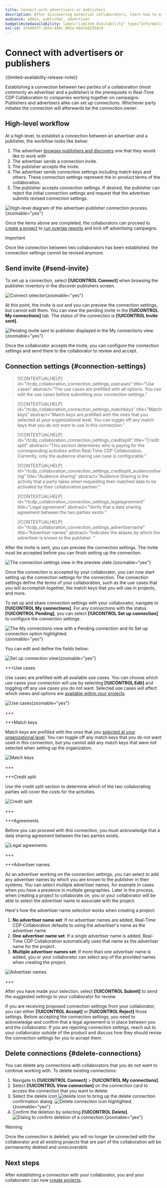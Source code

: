 ```yaml
---
title: Connect with advertisers or publishers
description: After discovering potential collaborators, learn how to establish connections and start collaborating on projects.
audience: admin, publisher, advertiser
badgelimitedavailability: label="Limited Availability" type="Informative" url="https://helpx.adobe.com/legal/product-descriptions/real-time-customer-data-platform-collaboration.html newtab=true"
exl-id: 3fed93f7-1854-440c-802e-6b47e82918c9
---
```

# Connect with advertisers or publishers

{{limited-availability-release-note}}

Establishing a connection between two parties of a collaboration (most commonly an advertiser and a publisher) is the prerequisite in Real-Time CDP Collaboration to companies working together on campaigns. Publishers and advertisers alike can set up connections. Whichever party initiates the connection will afterwards be the *connection owner*. 

## High-level workflow

At a high level, to establish a connection between an advertiser and a publisher, the workflow looks like below:

1. The advertiser [browses publishers and discovers](/help/guide/connect/discover-publishers.md) one that they would like to work with 
2. The advertiser sends a connection invite.
3. The publisher accepts the invite.
4. The advertiser sends connection settings including match keys and others. These connection settings represent the in-product terms of the collaboration.
5. The publisher accepts connection settings. If desired, the publisher can reject the initial connection settings and request that the advertiser submits revised connection settings.

![High-level diagram of the advertiser-publisher connection process.](/help/assets/connect/establish-connection/advertiser-publisher-connection-process.png){zoomable="yes"}

Once the items above are completed, the collaborators can proceed to [create a project](/help/guide/collaborate/manage-projects.md#create-project) to [run overlap reports](/help/guide/collaborate/discover.md) and kick off advertising campaigns.

>[!IMPORTANT]
>
>Once the connection between two collaborators has been established, the connection settings cannot be revised anymore. 

## Send invite {#send-invite}

To set up a connection, select **[!UICONTROL Connect]** when browsing the publisher inventory in the discover publishers screen.

![Connect selector](/help/assets/connect/establish-connection/connect-selection.png){zoomable="yes"}

At this point, the invite is out and you can preview the connection settings, but cannot edit them. You can view the pending invite in the **[!UICONTROL My connections]** tab. The status of the connection is **[!UICONTROL Invite sent]**.

![Pending invite sent to publisher displayed in the My connections view.](/help/assets/connect/establish-connection/pending-invite-sent.png){zoomable="yes"}

Once the collaborator accepts the invite, you can configure the connection settings and send them to the collaborator to review and accept.  

## Connection settings {#connection-settings}

>[!CONTEXTUALHELP]
>id="rtcdp_collaboration_connection_settings_usecases"
>title="Use cases"
>abstract="The use cases are prefilled with all options. You can edit the use cases before submitting your connection settings."

>[!CONTEXTUALHELP]
>id="rtcdp_collaboration_connection_settings_matchkeys"
>title="Match keys"
>abstract="Match keys are prefilled with the ones that you selected at your organizational level. You can toggle off any match keys that you do not want to use in this connection."

>[!CONTEXTUALHELP]
>id="rtcdp_collaboration_connection_settings_creditsplit"
>title="Credit split"
>abstract="This section determines who is paying for the corresponding activities within Real-Time CDP Collaboration. Currently, only the audience sharing use case is configurable."

>[!CONTEXTUALHELP]
>id="rtcdp_collaboration_connection_settings_creditsplit_audiencesharing"
>title="Audience sharing"
>abstract="Audience Sharing is the activity that a party takes when requesting their matched data to be activated by their collaboration partner."

>[!CONTEXTUALHELP]
>id="rtcdp_collaboration_connection_settings_legalagreement"
>title="Legal agreement"
>abstract="Verify that a data sharing agreement between the two parties exists."

>[!CONTEXTUALHELP]
>id="rtcdp_collaboration_connection_settings_advertisername"
>title="Advertiser names"
>abstract="Indicates the aliases by which the advertiser is known to the publisher. "

After the invite is sent, you can preview the connection settings. The invite must be accepted before you can finish setting up the connection.

![The connection settings view in the preview state.](/help/assets/connect/establish-connection/preview-connection-settings.png){zoomable="yes"}

Once the connection is accepted by your collaborator, you can now start setting up the connection settings for the connection. The connection settings define the terms of your collaboration, such as the use cases that you will accomplish together, the match keys that you will use in projects, and more. 

To set up and share connection settings with your collaborator, navigate to **[!UICONTROL My connections]**. For any connections with the status **[!UICONTROL Pending]**, you can select **[!UICONTROL Set up connection]** to configure the connection settings. 

![The My connections view with a Pending connection and its Set up connection option highlighted.](/help/assets/connect/establish-connection/pending-connection.png){zoomable="yes"}

You can edit and define the fields below: 

![Set up connection view](/help/assets/connect/establish-connection/connection-view.png){zoomable="yes"}

+++Use cases

Use cases are prefilled with all available use cases. You can choose which use cases your connection will use by selecting **[!UICONTROL Edit]** and toggling off any use cases you do not want. Selected use cases will affect which views and options are [available within your projects](../collaborate/manage-projects.md#project-use-cases).

![Use cases](/help/assets/connect/establish-connection/view-use-cases.png){zoomable="yes"}

+++

+++Match keys

Match keys are prefilled with the ones that you [selected at your organizational level](/help/guide/setup/onboard-organization.md#set-up-match-keys). You can toggle off any match keys that you do not want used in this connection, but you cannot add any match keys that were not selected when setting up the organization.

![Match keys](/help/assets/connect/establish-connection/match-keys.png)

+++

+++Credit split

Use the credit split section to determine which of the two collaborating parties will cover the costs for the activities.

![Credit split](/help/assets/connect/establish-connection/edit-billing-ownership.png)

+++

+++Agreements

Before you can proceed with this connection, you must acknowledge that a data sharing agreement between the two parties exists. 

![Legal agreements.](/help/assets/connect/establish-connection/legal-agreement.png)

+++

+++Advertiser names

As an advertiser working on the connection settings, you can select to add any advertiser names by which you are known to the publisher in their systems. You can select multiple advertiser names, for example in cases when you have a presence in multiple geographies. Later in the process, when creating a project to collaborate on, you or your collaborator will be able to select the advertiser name to associate with the project.

Here's how the advertiser name selection works when creating a project:

1. **No advertiser name set**: If no advertiser names are added, Real-Time CDP Collaboration defaults to using the advertiser's name as the advertiser name.
2. **One advertiser name set**: If a single advertiser name is added, Real-Time CDP Collaboration automatically uses that name as the advertiser name for the project.
3. **Multiple advertiser names set**: If more than one advertiser name is added, you or your collaborator can select any of the provided names when creating the project.

![Advertiser names.](/help/assets/connect/establish-connection/advertiser-names.png)

+++

After you have made your selection, select **[!UICONTROL Submit]** to send the suggested settings to your collaborator for review.

If you are receiving proposed connection settings from your collaborator, you can either **[!UICONTROL Accept]** or **[!UICONTROL Reject]** those settings. Before accepting the connection settings, you need to acknowledge and confirm that a legal agreement is in place between you and the collaborator. If you are rejecting connection settings, reach out to your collaborator outside of the product and discuss how they should revise the connection settings for you to accept them.

## Delete connections {#delete-connections}

You can delete any connections with collaborators that you do not want to continue working with. To delete existing connections: 

1. Navigate to **[!UICONTROL Connect]** > **[!UICONTROL My connections]**.
2. Select **[!UICONTROL View connection]** on the connection card to access the connection that you want to delete.
3. Select the delete icon ![delete icon](/help/assets/common/delete.svg) to bring up the delete connection confirmation dialog.
    ![Delete connection icon highlighted.](/help/assets/connect/establish-connection/delete-icon-highlighted.png){zoomable="yes"}
4. Confirm the deletion by selecting **[!UICONTROL Delete]**.
    ![Dialog to confirm deletion of a connection. ](/help/assets/connect/establish-connection/delete-connection-dialog.png){zoomable="yes"}

>[!WARNING]
>
>Once the connection is deleted, you will no longer be connected with the collaborator and all existing projects that are part of the collaboration will be permanently deleted and unrecoverable.

## Next steps

After establishing a connection with your collaborator, you and your collaborator can now [create projects](/help/guide/collaborate/manage-projects.md#create-project).

